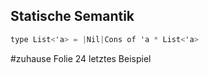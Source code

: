 ## Statische Semantik

```csharp
type List<'a> = |Nil|Cons of 'a * List<'a>
```

#zuhause Folie 24 letztes Beispiel

